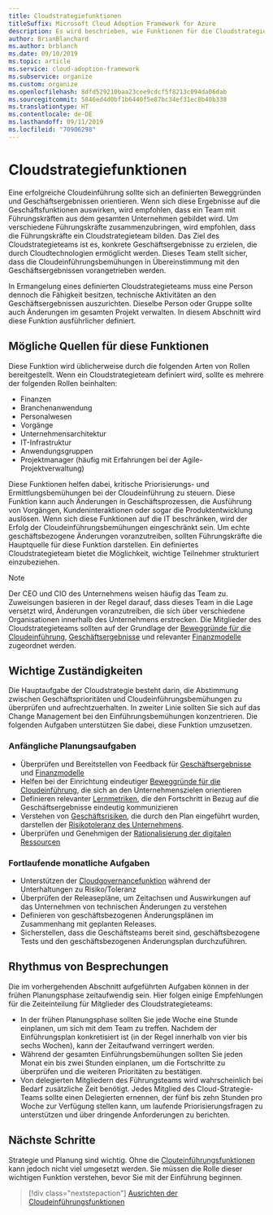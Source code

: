 ```yaml
---
title: Cloudstrategiefunktionen
titleSuffix: Microsoft Cloud Adoption Framework for Azure
description: Es wird beschrieben, wie Funktionen für die Cloudstrategie geschaffen werden können.
author: BrianBlanchard
ms.author: brblanch
ms.date: 09/10/2019
ms.topic: article
ms.service: cloud-adoption-framework
ms.subservice: organize
ms.custom: organize
ms.openlocfilehash: 8dfd529210baa23cee9cdcf5f8213c094da06dab
ms.sourcegitcommit: 5846ed4d0bf1b6440f5e87bc34ef31ec8b40b338
ms.translationtype: HT
ms.contentlocale: de-DE
ms.lasthandoff: 09/11/2019
ms.locfileid: "70906298"
---
```

# <a name="cloud-strategy-capabilities"></a>Cloudstrategiefunktionen

Eine erfolgreiche Cloudeinführung sollte sich an definierten Beweggründen und Geschäftsergebnissen orientieren. Wenn sich diese Ergebnisse auf die Geschäftsfunktionen auswirken, wird empfohlen, dass ein Team mit Führungskräften aus dem gesamten Unternehmen gebildet wird. Um verschiedene Führungskräfte zusammenzubringen, wird empfohlen, dass die Führungskräfte ein Cloudstrategieteam bilden. Das Ziel des Cloudstrategieteams ist es, konkrete Geschäftsergebnisse zu erzielen, die durch Cloudtechnologien ermöglicht werden. Dieses Team stellt sicher, dass die Cloudeinführungsbemühungen in Übereinstimmung mit den Geschäftsergebnissen vorangetrieben werden.

In Ermangelung eines definierten Cloudstrategieteams muss eine Person dennoch die Fähigkeit besitzen, technische Aktivitäten an den Geschäftsergebnissen auszurichten. Dieselbe Person oder Gruppe sollte auch Änderungen im gesamten Projekt verwalten. In diesem Abschnitt wird diese Funktion ausführlicher definiert.

## <a name="possible-sources-for-this-capability"></a>Mögliche Quellen für diese Funktionen

Diese Funktion wird üblicherweise durch die folgenden Arten von Rollen bereitgestellt. Wenn ein Cloudstrategieteam definiert wird, sollte es mehrere der folgenden Rollen beinhalten:

- Finanzen
- Branchenanwendung
- Personalwesen
- Vorgänge
- Unternehmensarchitektur
- IT-Infrastruktur
- Anwendungsgruppen
- Projektmanager (häufig mit Erfahrungen bei der Agile-Projektverwaltung)

Diese Funktionen helfen dabei, kritische Priorisierungs- und Ermittlungsbemühungen bei der Cloudeinführung zu steuern. Diese Funktion kann auch Änderungen in Geschäftsprozessen, die Ausführung von Vorgängen, Kundeninteraktionen oder sogar die Produktentwicklung auslösen. Wenn sich diese Funktionen auf die IT beschränken, wird der Erfolg der Cloudeinführungsbemühungen eingeschränkt sein. Um echte geschäftsbezogene Änderungen voranzutreiben, sollten Führungskräfte die Hauptquelle für diese Funktion darstellen. Ein definiertes Cloudstrategieteam bietet die Möglichkeit, wichtige Teilnehmer strukturiert einzubeziehen.

> [!NOTE]
> Der CEO und CIO des Unternehmens weisen häufig das Team zu. Zuweisungen basieren in der Regel darauf, dass dieses Team in die Lage versetzt wird, Änderungen voranzutreiben, die sich über verschiedene Organisationen innerhalb des Unternehmens erstrecken. Die Mitglieder des Cloudstrategieteams sollten auf der Grundlage der [Beweggründe für die Cloudeinführung](../business-strategy/motivations-why-are-we-moving-to-the-cloud.md), [Geschäftsergebnisse](../business-strategy/business-outcomes/index.md) und relevanter [Finanzmodelle](../business-strategy/financial-models.md) zugeordnet werden.

## <a name="key-responsibilities"></a>Wichtige Zuständigkeiten

Die Hauptaufgabe der Cloudstrategie besteht darin, die Abstimmung zwischen Geschäftsprioritäten und Cloudeinführungsbemühungen zu überprüfen und aufrechtzuerhalten. In zweiter Linie sollten Sie sich auf das Change Management bei den Einführungsbemühungen konzentrieren. Die folgenden Aufgaben unterstützen Sie dabei, diese Funktion umzusetzen.

### <a name="early-planning-tasks"></a>Anfängliche Planungsaufgaben

- Überprüfen und Bereitstellen von Feedback für [Geschäftsergebnisse](../business-strategy/business-outcomes/index.md) und [Finanzmodelle](../business-strategy/financial-models.md)
- Helfen bei der Einrichtung eindeutiger [Beweggründe für die Cloudeinführung](../business-strategy/motivations-why-are-we-moving-to-the-cloud.md), die sich an den Unternehmenszielen orientieren
- Definieren relevanter [Lernmetriken](../business-strategy/learning-metrics.md), die den Fortschritt in Bezug auf die Geschäftsergebnisse eindeutig kommunizieren
- Verstehen von [Geschäftsrisiken](../governance/policy-compliance/risk-tolerance.md), die durch den Plan eingeführt wurden, darstellen der [Risikotoleranz des Unternehmens](../governance/policy-compliance/risk-tolerance.md).
- Überprüfen und Genehmigen der [Rationalisierung der digitalen Ressourcen](../digital-estate/rationalize.md)

### <a name="ongoing-monthly-tasks"></a>Fortlaufende monatliche Aufgaben

- Unterstützen der [Cloudgovernancefunktion](./cloud-governance.md) während der Unterhaltungen zu Risiko/Toleranz
- Überprüfen der Releasepläne, um Zeitachsen und Auswirkungen auf das Unternehmen von technischen Änderungen zu verstehen
- Definieren von geschäftsbezogenen Änderungsplänen im Zusammenhang mit geplanten Releases.
- Sicherstellen, dass die Geschäftsteams bereit sind, geschäftsbezogene Tests und den geschäftsbezogenen Änderungsplan durchzuführen.

## <a name="meeting-cadence"></a>Rhythmus von Besprechungen

Die im vorhergehenden Abschnitt aufgeführten Aufgaben können in der frühen Planungsphase zeitaufwendig sein. Hier folgen einige Empfehlungen für die Zeiteinteilung für Mitglieder des Cloudstrategieteams:

- In der frühen Planungsphase sollten Sie jede Woche eine Stunde einplanen, um sich mit dem Team zu treffen. Nachdem der Einführungsplan konkretisiert ist (in der Regel innerhalb von vier bis sechs Wochen), kann der Zeitaufwand verringert werden.
- Während der gesamten Einführungsbemühungen sollten Sie jeden Monat ein bis zwei Stunden einplanen, um die Fortschritte zu überprüfen und die weiteren Prioritäten zu bestätigen.
- Von delegierten Mitgliedern des Führungsteams wird wahrscheinlich bei Bedarf zusätzliche Zeit benötigt. Jedes Mitglied des Cloud-Strategie-Teams sollte einen Delegierten ernennen, der fünf bis zehn Stunden pro Woche zur Verfügung stellen kann, um laufende Priorisierungsfragen zu unterstützen und über dringende Anforderungen zu berichten.

## <a name="next-steps"></a>Nächste Schritte

Strategie und Planung sind wichtig. Ohne die [Clouteinführungsfunktionen](./cloud-adoption.md) kann jedoch nicht viel umgesetzt werden. Sie müssen die Rolle dieser wichtigen Funktion verstehen, bevor Sie mit der Einführung beginnen.

> [!div class="nextstepaction"]
> [Ausrichten der Cloudeinführungsfunktionen](./cloud-adoption.md)
